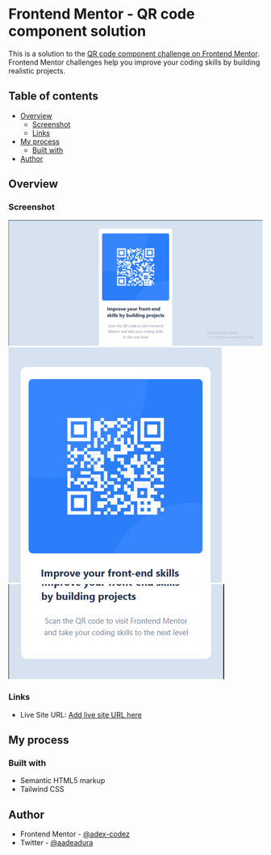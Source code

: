 # Frontend Mentor - QR code component solution

This is a solution to the [QR code component challenge on Frontend Mentor](https://www.frontendmentor.io/challenges/qr-code-component-iux_sIO_H). Frontend Mentor challenges help you improve your coding skills by building realistic projects. 

## Table of contents

- [Overview](#overview)
  - [Screenshot](#screenshot)
  - [Links](#links)
- [My process](#my-process)
  - [Built with](#built-with)
- [Author](#author)




## Overview

### Screenshot

![Desktop Design](./images/Screenshot_2.png)
![Mobile Design](./images/Screenshot_3.png)
![Mobile Design](./images/Screenshot_4.png)




### Links


- Live Site URL: [Add live site URL here](https://qr-code-component-eu4en0bxv-adex-codez.vercel.app/)

## My process

### Built with

- Semantic HTML5 markup
- Tailwind CSS


## Author

- Frontend Mentor - [@adex-codez](https://www.frontendmentor.io/profile/adex-codez)
- Twitter - [@aadeadura](https://twitter.com/AAdeadura)




